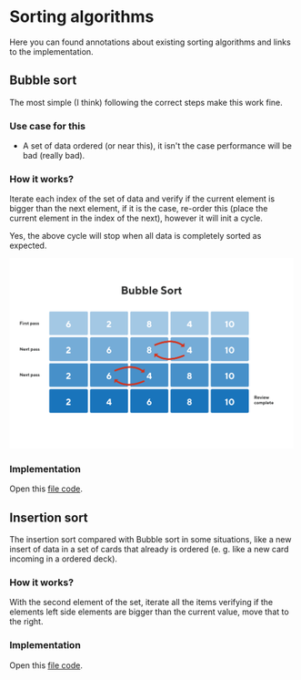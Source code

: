 # Sorting algorithms

Here you can found annotations about existing sorting algorithms and links to the implementation.

## Bubble sort

The most simple (I think) following the correct steps make this work fine.

### Use case for this

- A set of data ordered (or near this), it isn't the case performance will be bad (really bad).

### How it works?

Iterate each index of the set of data and verify if the current element is bigger than the next
element, if it is the case, re-order this (place the current element in the index of the next), however
it will init a cycle.

Yes, the above cycle will stop when all data is completely sorted as expected.

<img width="500" src="../assets/bubble-sort-sample.png" />

### Implementation

Open this [file code](../code/sorting-algorithms/bubble-sort.c).

## Insertion sort

The insertion sort compared with Bubble sort in some situations, like a new insert of data in a set of cards that already is ordered (e. g. like a new card incoming in a ordered deck).

### How it works?

With the second element of the set, iterate all the items verifying if the elements left side elements are bigger than the current value, move that to the right.

### Implementation

Open this [file code](../code/sorting-algorithms/insertion-sort.c).
